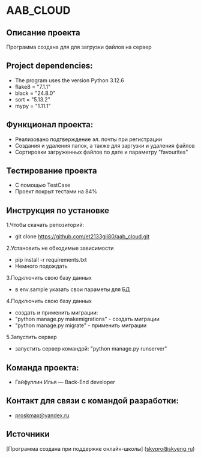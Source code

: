 # AAB_CLOUD

## Описание проекта
Программа создана для для загрузки файлов на сервер

## Project dependencies:
* The program uses the version Python 3.12.6
* flake8 = "7.1.1"
* black = "24.8.0"
* sort = "5.13.2"
* mypy = "1.11.1"
  
## Функционал проекта:
* Реализовано подтверждение эл. почты при регистрации
* Создания и удаления папок, а также для заргузки и удаления файлов
* Сортировки загруженных файлов по дате и параметру "favourites"
  
## Тестирование проекта
* С помощью TestCase
* Проект покрыт тестами на 84%
  
## Инструкция по установке
1.Чтобы скачать репозиторий:
* git clone https://github.com/et2133gii80/aab_cloud.git

2.Установить не обходимые зависимости
* pip install -r requirements.txt
* Немного подождать
  
3.Подключить свою базу данных
* в env.sample указать свои параметы для БД
  
4.Подключить свою базу данных
* создать и применить миграции:
* "python manage.py makemigrations" - создать миграции
* "python manage.py migrate" - применить миграции

5.Запустить сервер
* запустить сервер командой: "python manage.py runserver"
  
## Команда проекта:
* Гайфуллин Илья — Back-End developer
## Контакт для связи с командой разработки:
* proskmax@yandex.ru
## Источники
[Программа создана при поддержке онлайн-школы] (skypro@skyeng.ru) 
